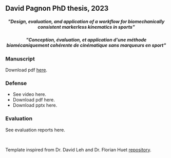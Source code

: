 ## David Pagnon PhD thesis, 2023
<h5 align="center">"Design, evaluation, and application of a workflow for biomechanically consistent markerless kinematics in sports"</h5>
<h5 align="center">"Conception, évaluation, et application d'une méthode biomécaniquement cohérente de cinématique sans marqueurs en sport"</h5>

### Manuscript
Download pdf <a href="https://github.com/davidpagnon/These_David_Pagnon/raw/main/Thesis/Manuscrit/Manuscrit.pdf">here</a>.

### Defense
- See video here.
- Download pdf here.
- Download pptx here.

### Evaluation
See evaluation reports here.

<!-- 
Faire changements pdf
Le nommer David_Pagnon_PhD_Manuscript_2023.pdf
Idem pour David_Pagnon_PhD_Defense_2023.pptx, .pdf, et pour nom vidéo
https://github.com/davidpagnon/These_David_Pagnon/raw/main/Defense/David_Pagnon_PhD_Defense_2023.pptx
-->

</br>

Template inspired from Dr. David Leh and Dr. Florian Huet <a href="https://github.com/JeanCollomb/Template_rapport_these">repository</a>.

